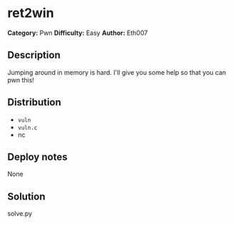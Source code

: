 # ret2win
**Category:** Pwn
**Difficulty:** Easy
**Author:** Eth007

## Description

Jumping around in memory is hard. I'll give you some help so that you can pwn this! 

## Distribution

- `vuln`
- `vuln.c`
- nc

## Deploy notes

None

## Solution

solve.py
